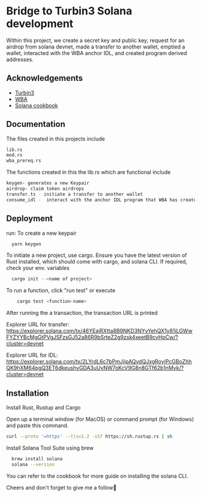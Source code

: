 
# Bridge to Turbin3 Solana development 

Within this project, we create a secret key and public key, request for an airdrop from solana devnet, made a transfer to another wallet, emptied a wallet, interacted with the WBA anchor IDL, and created program derived addresses.


## Acknowledgements

 - [Turbin3](https://turbin3.com)
 - [WBA](https://https://solana.web3builders.dev/)
 - [Solana cookbook](https://solanacookbook.com)



## Documentation

The files created in this projects include
```bash
lib.rs
mod.rs
wba_prereq.rs
```

The functions created in this the lib.rs which are functional include
```bash
keygen- generates a new Keypair 
airdrop- claim token airdrops
transfer.ts - initiate a transfer to another wallet
consume_idl -  interact with the anchor IDL program that WBA has created on the devnet

 ```


## Deployment
run:
To create a new keypair 

```bash
  yarn keygen
```

To initiate a new project, use cargo. Ensure you have the latest version of Rust installed, which should come with cargo, and solana CLI. If required, check your env. variables
```bash
  cargo init --<name of project>
```
To run a function, click "run test" or execute 
```bash
    cargo test <function-name>

```

After running the a transaction, the transaction URL is printed

Explorer URL for transfer: https://explorer.solana.com/tx/46YEajRXtta8B9NKD3NYvYehQX1y81iLGWwFYZYYBcMgGtPVgJSFzsGJ52a86R9bSrteZ2g9zsk4xeetB9cvHpCw/?cluster=devnet

Explorer URL for IDL:  https://explorer.solana.com/tx/2LYrdL6c7bPmJjipAQvdQJxgRoyjPcGBoZhhQK9hXM64pgQ3ET6dkeushyGDA3uUvNW7oKcV9G8n8GTf62b1nMvk/?cluster=devnet



## Installation
Install Rust, Rustup and Cargo

Open up a terminal window (for MacOS) or command prompt (for Windows) and paste this command.

```bash
curl --proto '=https' --tlsv1.2 -sSf https://sh.rustup.rs | sh
```
Install Solana Tool Suite using brew 
```bash
  brew install solana
  solana --version
```
You can refer to the cookbook for more guide on installing the solana CLI.

Cheers and don't forget to give me a follow🙂

